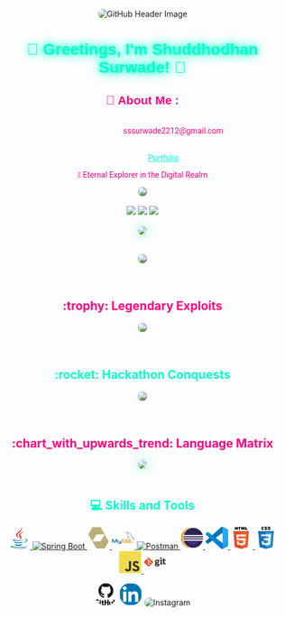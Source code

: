 <!-- Header -->
<p align="center">
  <img src="https://github.com/sidz111/sidz111/assets/119784108/df50843e-9c2c-4d6b-b48f-7f3202348a0c" alt="GitHub Header Image" style="border-radius: 15px;">
</p>

<h1 align="center" style="color: #00ffcc; font-family: 'Orbitron', sans-serif; text-shadow: 0 0 10px #00ffcc, 0 0 20px #00ffcc;">👾 Greetings, I'm Shuddhodhan Surwade! 👾</h1>

<!-- About Me -->
<h2 align="center" style="color: #ff007f; font-family: 'Orbitron', sans-serif;">💫 About Me :</h2>

<p align="center" style="font-family: 'Roboto', sans-serif; color: #fff;"> 
  • 🇮🇳 Lives in India - Shirpur Dhule<br>
  • 📧 Contact me at <span style="color: #ff007f;">sssurwade2212@gmail.com</span><br>
  • 👨‍💻 I’m Java FullStack.<br>
  • 💬 Ask me about Java.<br>
  • 🧿 View my <a href="https://sidz111.github.io/portfolio/" target="_blank" style="color: #00ffcc; text-decoration: underline;">Portfolio</a><br>
</p>

<p align="center" style="color: #ff007f; font-family: 'Roboto', sans-serif;">🚀 Eternal Explorer in the Digital Realm</p>

<!-- Typing Animation -->
<p align="center">
  <a href="https://github.com/sidz111/">
    <img src="https://readme-typing-svg.herokuapp.com?lines=Java%20|%20Python%20|+SQL%20|%20Computer+Networks;&center=true&width=550&height=40" style="border-radius: 10px; background: rgba(0, 0, 0, 0.5);">
  </a>
</p>

<!-- Badges Section -->
<div align="center">
  <img src="https://img.shields.io/github/followers/sidz111?logo=Github&style=for-the-badge&color=00ffcc">
  <img src="https://img.shields.io/github/stars/sidz111?style=for-the-badge&color=ff007f">
  <a href="https://github.com/sidz111/"><img src="https://komarev.com/ghpvc/?username=sidz111&style=for-the-badge&color=00ffcc"></a>
</div>

<!-- GitHub Stats -->
<br>
<div align="center">
  <img src="https://github-readme-stats.vercel.app/api?username=sidz111&show_icons=true&theme=radical" style="border-radius: 15px; box-shadow: 0 0 20px rgba(0, 255, 204, 0.5);">
</div>

<!-- Typing Animation -->
<br>
<p align="center">
  <a href="https://github.com/sidz111/">
    <img src="https://readme-typing-svg.herokuapp.com?lines=Java%20|%20Python%20|%20SQL%20|%20Computer+Networks|%20Latex%20|%20Spring+Boot%20|%20Hibernate%20|%20Microservices;&center=true&width=550&height=40" style="border-radius: 10px; background: rgba(0, 0, 0, 0.5);">
  </a>
</p>

<!-- Legendary Exploits -->
<br>
<h2 align="center" style="color: #ff007f;">:trophy: Legendary Exploits</h2>
<p align="center">
  <a href="https://github.com/sidz111/">
    <img src="https://readme-typing-svg.herokuapp.com?lines=Students+Innovation+Festival;IISF+2022+MANIT;Top+100+Teams+in+India;&center=true&width=550&height=40" style="border-radius: 10px; background: rgba(0, 0, 0, 0.5);">
  </a>
</p>

<!-- Hackathon Conquests -->
<br>
<h2 align="center" style="color: #00ffcc;">:rocket: Hackathon Conquests</h2>
<p align="center">
  <a href="https://github.com/sidz111/">
    <img src="https://readme-typing-svg.herokuapp.com?lines=2nd+Edition+of+Poornima+Hackathon+2023;Tech+Hunt+Hachathon;&center=true&width=550&height=40" style="border-radius: 10px; background: rgba(0, 0, 0, 0.5);">
  </a>
</p>

<!-- Language Matrix -->
<br>
<h2 align="center" style="color: #ff007f;">:chart_with_upwards_trend: Language Matrix</h2>
<div align="center">
  <img src="https://github-readme-stats.vercel.app/api/top-langs/?username=sidz111&layout=compact&theme=radical" style="border-radius: 15px; box-shadow: 0 0 20px rgba(0, 255, 204, 0.5);">
</div>

<!-- Skills -->
<br>
<h2 align="center" style="color: #00ffcc;">💻 Skills and Tools</h2>
<p align="center">
  <a href="https://www.java.com" target="_blank" rel="noreferrer"> 
    <img src="https://raw.githubusercontent.com/devicons/devicon/master/icons/java/java-original.svg" alt="Java" width="40" height="40" style="transition: transform 0.2s;"/>
  </a> 
  <a href="https://spring.io/projects/spring-boot" target="_blank" rel="noreferrer"> 
    <img src="https://www.vectorlogo.zone/logos/springio/springio-icon.svg" alt="Spring Boot" width="40" height="40" style="transition: transform 0.2s;"/>
  </a>
  <a href="https://hibernate.org/" target="_blank" rel="noreferrer"> 
    <img src="https://raw.githubusercontent.com/devicons/devicon/master/icons/hibernate/hibernate-plain.svg" alt="Hibernate" width="40" height="40" style="transition: transform 0.2s;"/>
  </a> 
  <a href="https://www.mysql.com/" target="_blank" rel="noreferrer"> 
    <img src="https://raw.githubusercontent.com/devicons/devicon/master/icons/mysql/mysql-original-wordmark.svg" alt="MySQL" width="40" height="40" style="transition: transform 0.2s;"/>
  </a>
  <a href="https://www.postman.com/" target="_blank" rel="noreferrer"> 
    <img src="https://www.vectorlogo.zone/logos/getpostman/getpostman-icon.svg" alt="Postman" width="40" height="40" style="transition: transform 0.2s;"/>
  </a> 
  <a href="https://www.eclipse.org/" target="_blank" rel="noreferrer"> 
    <img src="https://raw.githubusercontent.com/devicons/devicon/master/icons/eclipse/eclipse-original.svg" alt="Eclipse" width="40" height="40" style="transition: transform 0.2s;"/>
  </a> 
  <a href="https://code.visualstudio.com/" target="_blank" rel="noreferrer"> 
    <img src="https://raw.githubusercontent.com/devicons/devicon/master/icons/vscode/vscode-original.svg" alt="Visual Studio Code" width="40" height="40" style="transition: transform 0.2s;"/>
  </a>
  <a href="https://www.w3.org/html/" target="_blank" rel="noreferrer"> 
    <img src="https://raw.githubusercontent.com/devicons/devicon/master/icons/html5/html5-original-wordmark.svg" alt="HTML" width="40" height="40" style="transition: transform 0.2s;"/>
  </a> 
  <a href="https://www.w3schools.com/css/" target="_blank" rel="noreferrer"> 
    <img src="https://raw.githubusercontent.com/devicons/devicon/master/icons/css3/css3-original-wordmark.svg" alt="CSS" width="40" height="40" style="transition: transform 0.2s;"/>
  </a> 
  <a href="https://developer.mozilla.org/en-US/docs/Web/JavaScript" target="_blank" rel="noreferrer"> 
    <img src="https://raw.githubusercontent.com/devicons/devicon/master/icons/javascript/javascript-original.svg" alt="JavaScript" width="40" height="40" style="transition: transform 0.2s;"/>
  </a> 
  <a href="https://github.com/" target="_blank" rel="noreferrer"> 
    <img src="https://raw.githubusercontent.com/devicons/devicon/master/icons/git/git-original-wordmark.svg" alt="Git" width="40" height="40" style="transition: transform 0.2s;"/>
  </a> 
</p>

<!-- Footer -->
<p align="center">
  <img src="https://raw.githubusercontent.com/devicons/devicon/master/icons/github/github-original-wordmark.svg" alt="GitHub" width="40" height="40" style="border-radius: 20px;">
  <img src="https://raw.githubusercontent.com/devicons/devicon/master/icons/linkedin/linkedin-original.svg" alt="LinkedIn" width="40" height="40" style="border-radius: 20px;">
  <img src="https://raw.githubusercontent.com/devicons/devicon/master/icons/instagram/instagram-original.svg" alt="Instagram" width="40" height="40" style="border-radius: 20px;">
</p>

